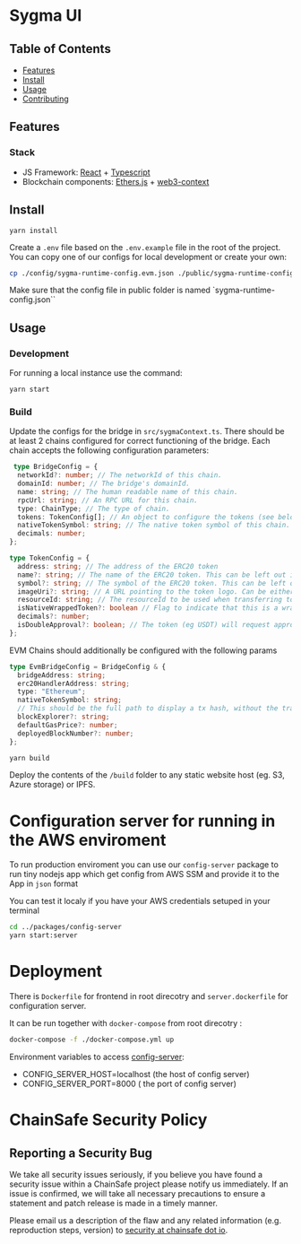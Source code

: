 # Sygma UI

## Table of Contents

- [Features](#features)
- [Install](#install)
- [Usage](#usage)
- [Contributing](#contributing)
<!-- - [License](#license) -->

## Features

### Stack

- JS Framework: [React](https://github.com/facebook/react) + [Typescript](https://github.com/microsoft/TypeScript)
- Blockchain components: [Ethers.js](https://github.com/ethers-io/ethers.js/) + [web3-context](https://github.com/chainsafe/web3-context)

## Install

```
yarn install
```

Create a `.env` file based on the `.env.example` file in the root of the project.
You can copy one of our configs for local development or create your own:

```bash
cp ./config/sygma-runtime-config.evm.json ./public/sygma-runtime-config.json
```

Make sure that the config file in public folder is named `sygma-runtime-config.json``

## Usage

### Development

For running a local instance use the command:

```
yarn start
```

### Build

Update the configs for the bridge in `src/sygmaContext.ts`. There should be at least 2 chains configured for correct functioning of the bridge. Each chain accepts the following configuration parameters:

```typescript
 type BridgeConfig = {
  networkId?: number; // The networkId of this chain.
  domainId: number; // The bridge's domainId.
  name: string; // The human readable name of this chain.
  rpcUrl: string; // An RPC URL for this chain.
  type: ChainType; // The type of chain.
  tokens: TokenConfig[]; // An object to configure the tokens (see below)
  nativeTokenSymbol: string; // The native token symbol of this chain.
  decimals: number;
};
```

```typescript
type TokenConfig = {
  address: string; // The address of the ERC20 token
  name?: string; // The name of the ERC20 token. This can be left out if the token implements the ERC20Detailed standard
  symbol?: string; // The symbol of the ERC20 token. This can be left out if the token implements the ERC20Detailed standard
  imageUri?: string; // A URL pointing to the token logo. Can be either locally or externally hosted.
  resourceId: string; // The resourceId to be used when transferring tokens of this type.
  isNativeWrappedToken?: boolean // Flag to indicate that this is a wrapped native token (eg wETH on Ethereum). If this flag is not set for any of the tokens provided for this chain, wrapping functionality will be unavailable on that network.
  decimals?: number;
  isDoubleApproval?: boolean; // The token (eg USDT) will request approval twice to defend from the attack on approve/trasferFrom  methods
};
```

EVM Chains should additionally be configured with the following params

```typescript
type EvmBridgeConfig = BridgeConfig & {
  bridgeAddress: string;
  erc20HandlerAddress: string;
  type: "Ethereum";
  nativeTokenSymbol: string;
  // This should be the full path to display a tx hash, without the trailing slash, ie. https://etherscan.io/tx
  blockExplorer?: string;
  defaultGasPrice?: number;
  deployedBlockNumber?: number;
};
```
```bash
yarn build
```

Deploy the contents of the `/build` folder to any static website host (eg. S3, Azure storage) or IPFS.

# Configuration server for running in the AWS enviroment

To run production enviroment you can use our `config-server` package to run tiny nodejs app which get config from AWS SSM and provide it to the App in `json` format

You can test it localy if you have your AWS credentials setuped in your terminal

```bash
cd ../packages/config-server
yarn start:server
```

# Deployment

There is `Dockerfile` for frontend in root direcotry and `server.dockerfile` for configuration server.

It can be run together with `docker-compose` from root direcotry :

```bash
docker-compose -f ./docker-compose.yml up
```

Environment variables to access [config-server](../config-server):

- CONFIG_SERVER_HOST=localhost (the host of config server)
- CONFIG_SERVER_PORT=8000 ( the port of config server)

# ChainSafe Security Policy

## Reporting a Security Bug

We take all security issues seriously, if you believe you have found a security issue within a ChainSafe
project please notify us immediately. If an issue is confirmed, we will take all necessary precautions
to ensure a statement and patch release is made in a timely manner.

Please email us a description of the flaw and any related information (e.g. reproduction steps, version) to
[security at chainsafe dot io](mailto:security@chainsafe.io).
